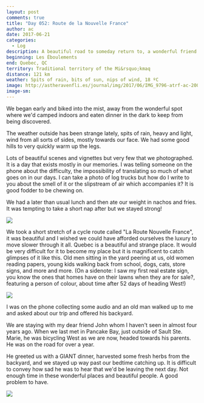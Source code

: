 ```yaml
---
layout: post
comments: true
title: "Day 052: Route de la Nouvelle France"
author: ac
date: 2017-06-21
categories:
  - Log
description: A beautiful road to someday return to, a wonderful friend to be reunited with.
beginning: Les Éboulements
end: Quebec, QC
territory: Traditional territory of the Mi&rsquo;kmaq 
distance: 121 km
weather: Spits of rain, bits of sun, nips of wind, 18 ºC
image: http://astheravenfli.es/journal/img/2017/06/IMG_9796-atrf-ac-2000-web.jpg
image-sm:
---
```


We began early and biked into the mist, away from the wonderful spot where we'd camped indoors and eaten dinner in the dark to keep from being discovered. 

The weather outside has been strange lately, spits of rain, heavy and light, wind from all sorts of sides, mostly towards our face. We had some good hills to very quickly warm up the legs.

Lots of beautiful scenes and vignettes but very few that we photographed. It is a day that exists mostly in our memories. I was telling someone on the phone about the difficulty, the impossibility of translating so much of what goes on in our days. I can take a photo of log trucks but how do I write to you about the smell of it or the slipstream of air which accompanies it? It is good fodder to be chewing on.

We had a later than usual lunch and then ate our weight in nachos and fries. It was tempting to take a short nap after but we stayed strong!

<img src="http://astheravenfli.es/journal/img/2017/06/IMG_9795-atrf-ac-2000-web.jpg">

We took a short stretch of a cycle route called "La Route Nouvelle France", it was beautiful and I wished we could have afforded ourselves the luxury to move slower through it all. Quebec is a beautiful and strange place. It would be very difficult for it to become my place but it is magnificent to catch glimpses of it like this. Old men sitting in the yard peering at us, old women reading papers, young kids walking back from school, dogs, cats, store signs, and more and more. (On a sidenote: I saw my first real estate sign, you know the ones that homes have on their lawns when they are for sale?, featuring a person of colour, about time after 52 days of heading West!)

<img src="http://astheravenfli.es/journal/img/2017/06/IMG_9800-atrf-ac-2000-web.jpg">

I was on the phone collecting some audio and an old man walked up to me and asked about our trip and offered his backyard.

We are staying with my dear friend John whom I haven't seen in almost four years ago. When we last met in Pancake Bay, just outside of Sault Ste. Marie, he was bicycling West as we are now, headed towards his parents. He was on the road for over a year. 

He greeted us with a GIANT dinner, harvested some fresh herbs from the backyard, and we stayed up way past our bedtime catching up. It is difficult to convey how sad he was to hear that we'd be leaving the next day. Not enough time in these wonderful places and beautiful people. A good problem to have. 

<img src="http://astheravenfli.es/journal/img/2017/06/IMG_9804-atrf-ac-2000-web.jpg">

